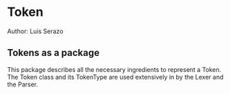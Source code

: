 # Token

Author: Luis Serazo


## Tokens as a package

This package describes all the necessary ingredients to represent a Token.
The Token class and its TokenType are used extensively in by the Lexer and 
the Parser.  